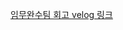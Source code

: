 [임무완수팀 회고 velog 링크](https://velog.io/@econovation/2023-SUMMER-DEV-%EC%97%90%EC%BD%94%EB%85%B8%EB%B2%A0%EC%9D%B4%EC%85%98-%EB%82%B4%EB%B6%80%EC%97%90%EC%84%9C-%EC%82%AC%EC%9A%A9%ED%95%A0-%EC%88%98-%EC%9E%88%EB%8A%94-%EC%83%81%ED%92%88-%ED%8C%90%EB%A7%A4-%EC%9B%B9-%EC%82%AC%EC%9D%B4%ED%8A%B8-%EC%9E%84%EB%AC%B4%EC%99%84%EC%88%98%ED%8C%80)
